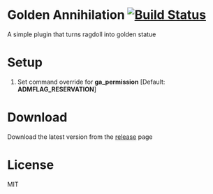 # Golden Annihilation [![Build Status](https://travis-ci.org/RumbleFrog/Golden-Annihilation.svg?branch=master)](https://travis-ci.org/RumbleFrog/Golden-Annihilation)
A simple plugin that turns ragdoll into golden statue

# Setup

1. Set command override for **ga_permission** [Default: **ADMFLAG_RESERVATION**]

# Download 

Download the latest version from the [release](https://github.com/RumbleFrog/Golden-Annihilation/releases) page

# License

MIT
